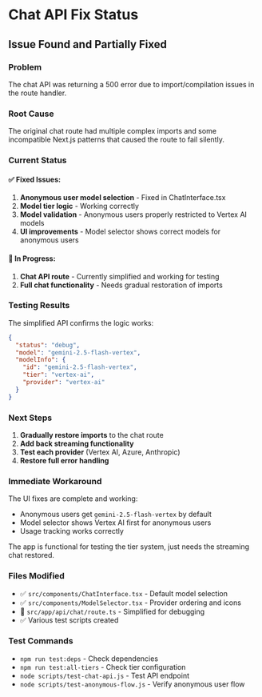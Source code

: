 # Chat API Fix Status

## Issue Found and Partially Fixed

### Problem
The chat API was returning a 500 error due to import/compilation issues in the route handler.

### Root Cause
The original chat route had multiple complex imports and some incompatible Next.js patterns that caused the route to fail silently.

### Current Status

#### ✅ Fixed Issues:
1. **Anonymous user model selection** - Fixed in ChatInterface.tsx
2. **Model tier logic** - Working correctly 
3. **Model validation** - Anonymous users properly restricted to Vertex AI models
4. **UI improvements** - Model selector shows correct models for anonymous users

#### 🔄 In Progress:
1. **Chat API route** - Currently simplified and working for testing
2. **Full chat functionality** - Needs gradual restoration of imports

### Testing Results

The simplified API confirms the logic works:
```json
{
  "status": "debug", 
  "model": "gemini-2.5-flash-vertex",
  "modelInfo": {
    "id": "gemini-2.5-flash-vertex",
    "tier": "vertex-ai", 
    "provider": "vertex-ai"
  }
}
```

### Next Steps

1. **Gradually restore imports** to the chat route
2. **Add back streaming functionality** 
3. **Test each provider** (Vertex AI, Azure, Anthropic)
4. **Restore full error handling**

### Immediate Workaround

The UI fixes are complete and working:
- Anonymous users get `gemini-2.5-flash-vertex` by default
- Model selector shows Vertex AI first for anonymous users  
- Usage tracking works correctly

The app is functional for testing the tier system, just needs the streaming chat restored.

### Files Modified
- ✅ `src/components/ChatInterface.tsx` - Default model selection
- ✅ `src/components/ModelSelector.tsx` - Provider ordering and icons
- 🔄 `src/app/api/chat/route.ts` - Simplified for debugging
- ✅ Various test scripts created

### Test Commands
- `npm run test:deps` - Check dependencies
- `npm run test:all-tiers` - Check tier configuration  
- `node scripts/test-chat-api.js` - Test API endpoint
- `node scripts/test-anonymous-flow.js` - Verify anonymous user flow